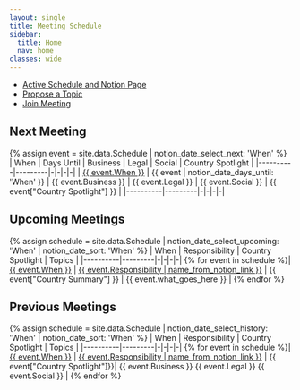 ```yaml
---
layout: single
title: Meeting Schedule
sidebar:
  title: Home
  nav: home
classes: wide
---
```

* <a href="https://www.notion.so/1b088f2c46f54050be7f1a4f7edbc226?v=3a13601010de49dd9d4376ca01013748" >Active Schedule and Notion Page</a>
* <a href="Propose a topic" >Propose a Topic</a>
* <a href="https://us02web.zoom.us/j/655628076?pwd=SXc0UlAzSHd0a25rZ1JMazRsS1V3Zz09" >Join Meeting</a>


## Next Meeting
{% assign event = site.data.Schedule | notion_date_select_next: 'When' %}
| When | Days Until | Business | Legal | Social | Country Spotlight |
|----------|---------|-|-|-|-|
| <a href="{{event['Notion Link']}}">{{ event.When }}</a> | {{ event | notion_date_days_until: 'When' }} | {{ event.Business }} | {{ event.Legal }} | {{ event.Social }} | {{ event["Country Spotlight"] }} |
|----------|---------|-|-|-|-|


## Upcoming Meetings
{% assign schedule = site.data.Schedule | notion_date_select_upcoming: 'When' | notion_date_sort: 'When' %}
| When | Responsibility | Country Spotlight | Topics |
|----------|---------|-|-|-|-|
{% for event in schedule %}| <a href="{{event['Notion Link']}}">{{ event.When }}</a> | <a href="{{event.Responsibility}}">{{ event.Responsibility | name_from_notion_link }}</a> | {{ event["Country Summary"] }} | {{ event.what_goes_here }} |
{% endfor %}

## Previous Meetings
{% assign schedule = site.data.Schedule | notion_date_select_history: 'When' | notion_date_sort: 'When' %}
| When | Responsibility | Country Spotlight | Topics |
|----------|---------|-|-|-|-|
{% for event in schedule %}| <a href="{{event['Notion Link']}}">{{ event.When }}</a> | <a href="{{event.Responsibility}}">{{ event.Responsibility | name_from_notion_link }}</a> | {{ event["Country Spotlight"]}}| {{ event.Business }} {{ event.Legal }} {{ event.Social }} |
{% endfor %}
